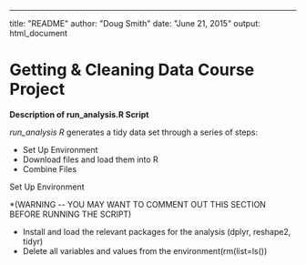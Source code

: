 ---
title: "README"
author: "Doug Smith"
date: "June 21, 2015"
output: html_document

Getting & Cleaning Data Course Project
===================

**Description of run_analysis.R Script**

*run_analysis R* generates a tidy data set through a series of steps:

- Set Up Environment
- Download files and load them into R
- Combine Files 

Set Up Environment

*(WARNING -- YOU MAY WANT TO COMMENT OUT THIS SECTION BEFORE RUNNING THE SCRIPT)
- Install and load the relevant packages for the analysis (dplyr, reshape2, tidyr)
- Delete all variables and values from the environment(rm(list=ls())
